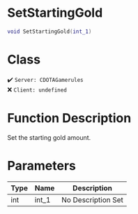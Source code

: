 # SetStartingGold
```lua
void SetStartingGold(int_1)
```
# Class
✔️ `Server: CDOTAGamerules`  
❌ `Client: undefined`  

# Function Description
Set the starting gold amount.
# Parameters
Type|Name|Description
--|--|--
int|int_1|No Description Set
